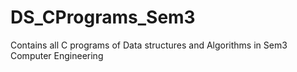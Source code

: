 # DS_CPrograms_Sem3
Contains all C programs of Data structures and Algorithms in Sem3  Computer Engineering 
